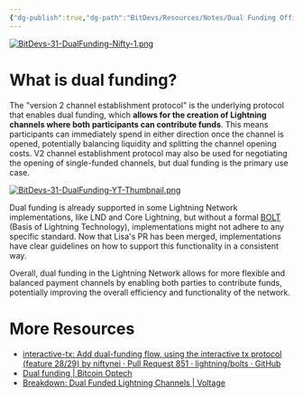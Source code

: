 ```yaml
---
{"dg-publish":true,"dg-path":"BitDevs/Resources/Notes/Dual Funding Officially Merged into Lightning Network Specifications.md","permalink":"/bit-devs/resources/notes/dual-funding-officially-merged-into-lightning-network-specifications/","title":"Dual Funding Officially Merged into Lightning Network Specifications","tags":["bitdevs","bitcoin","socratic-31","lightning"],"noteIcon":"3","created":"2024-02-17T21:51:31.015-10:00","updated":"2024-02-19T13:34:29.901-10:00"}
---
```


[![BitDevs-31-DualFunding-Nifty-1.png](/img/user/para/artifacts/BitDevs-31-DualFunding-Nifty-1.png)](https://njump.me/nevent1qqsv49qx632j2tfhcf05ppcyltdppl9e7lyvw9jkhpycnngmll4gs8cpz3mhxue69uhhyetvv9ujumn0wd68ytnzvupzpj79aa4srj73l73vh9df2ncycwz6jdkp4phphwwvmuk0pa8tatxt94j75e)

# What is dual funding?

The "version 2 channel establishment protocol" is the underlying protocol that enables dual funding, which **allows for the creation of Lightning channels where both participants can contribute funds**. This means participants can immediately spend in either direction once the channel is opened, potentially balancing liquidity and splitting the channel opening costs. V2 channel establishment protocol may also be used for negotiating the opening of single-funded channels, but dual funding is the primary use case.

[![BitDevs-31-DualFunding-YT-Thumbnail.png](/img/user/para/artifacts/BitDevs-31-DualFunding-YT-Thumbnail.png)](https://youtu.be/i_GxmNZjwhk)

Dual funding is already supported in some Lightning Network implementations, like LND and Core Lightning, but without a formal [BOLT](https://github.com/lightning/bolts/blob/master/00-introduction.md) (Basis of Lightning Technology), implementations might not adhere to any specific standard. Now that Lisa's PR has been merged, implementations have clear guidelines on how to support this functionality in a consistent way.

Overall, dual funding in the Lightning Network allows for more flexible and balanced payment channels by enabling both parties to contribute funds, potentially improving the overall efficiency and functionality of the network.

# More Resources
- [interactive-tx: Add dual-funding flow, using the interactive tx protocol (feature 28/29) by niftynei · Pull Request 851 · lightning/bolts · GitHub](https://github.com/lightning/bolts/pull/851)
- [Dual funding | Bitcoin Optech](https://bitcoinops.org/en/topics/dual-funding/)
- [Breakdown: Dual Funded Lightning Channels | Voltage](https://voltage.cloud/blog/lightning-network-faq/what-are-dual-funded-lightning-channels/)